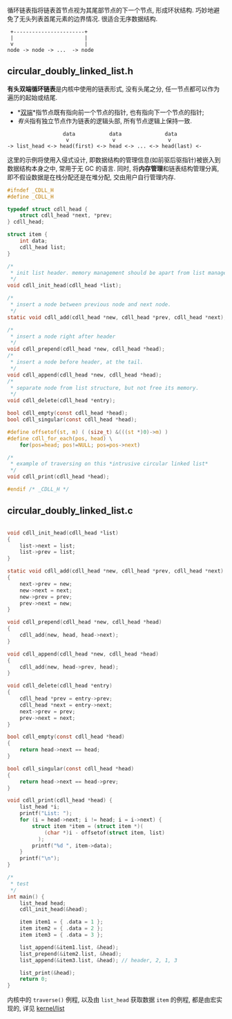 循环链表指将链表首节点视为其尾部节点的下一个节点, 形成环状结构. 巧妙地避免了无头列表首尾元素的边界情况. 很适合无序数据结构.

```
 +-----------------------+
 |                       |
 v                       |
node -> node -> ...  -> node
```

## circular_doubly_linked_list.h

**有头双端循环链表**是内核中使用的链表形式, 没有头尾之分, 任一节点都可以作为遍历的起始或结尾. 
- *[双端](doubly%20linked%20lsit.md)*指节点既有指向前一个节点的指针, 也有指向下一个节点的指针; 
- *有头*指有独立节点作为链表的逻辑头部, 所有节点逻辑上保持一致.

```
                  data           data              data
                   v              v                 v
-> list_head <-> head(first) <-> head <-> ... <-> head(last) <-
```

这里的示例将使用入侵式设计, 即数据结构的管理信息(如前驱后驱指针)被嵌入到数据结构本身之中, 常用于无 GC 的语言. 同时, 将**内存管理**和链表结构管理分离, 即不假设数据是在栈分配还是在堆分配, 交由用户自行管理内存.

```c
#ifndef _CDLL_H
#define _CDLL_H

typedef struct cdll_head {
	struct cdll_head *next, *prev;
} cdll_head;

struct item {
	int data;
	cdll_head list;
}

/*
 * init list header. memory management should be apart from list management.
 */
void cdll_init_head(cdll_head *list);

/*
 * insert a node between previous node and next node.
 */
static void cdll_add(cdll_head *new, cdll_head *prev, cdll_head *next);

/*
 * insert a node right after header
 */
void cdll_prepend(cdll_head *new, cdll_head *head);
/*
 * insert a node before header, at the tail.
 */
void cdll_append(cdll_head *new, cdll_head *head);
/*
 * separate node from list structure, but not free its memory.
 */
void cdll_delete(cdll_head *entry);

bool cdll_empty(const cdll_head *head);
bool cdll_singular(const cdll_head *head);

#define offsetof(st, m) ( (size_t) &(((st *)0)->m) )
#define cdll_for_each(pos, head) \
	for(pos=head; pos!=NULL; pos=pos->next)

/*
 * example of traversing on this *intrusive circular linked list*
 */
void cdll_print(cdll_head *head);

#endif /* _CDLL_H */
```

## circular_doubly_linked_list.c

```c

void cdll_init_head(cdll_head *list)
{
	list->next = list;
	list->prev = list;
}

static void cdll_add(cdll_head *new, cdll_head *prev, cdll_head *next)
{
	next->prev = new;
	new->next = next;
	new->prev = prev;
	prev->next = new;
}

void cdll_prepend(cdll_head *new, cdll_head *head) 
{
    cdll_add(new, head, head->next);
}

void cdll_append(cdll_head *new, cdll_head *head) 
{
    cdll_add(new, head->prev, head);
}

void cdll_delete(cdll_head *entry) 
{
    cdll_head *prev = entry->prev;
    cdll_head *next = entry->next;
    next->prev = prev;
    prev->next = next;
}

bool cdll_empty(const cdll_head *head)
{
    return head->next == head;
}

bool cdll_singular(const cdll_head *head)
{
	return head->next == head->prev;
}

void cdll_print(cdll_head *head) {
    list_head *i;
    printf("List: ");
    for (i = head->next; i != head; i = i->next) {
        struct item *item = (struct item *)(
	        (char *)i - offsetof(struct item, list)
	      );
        printf("%d ", item->data);
    }
    printf("\n");
}

/*
 * test
 */
int main() {
    list_head head;
    cdll_init_head(&head);

    item item1 = { .data = 1 };
    item item2 = { .data = 2 };
    item item3 = { .data = 3 };

    list_append(&item1.list, &head); 
    list_prepend(&item2.list, &head); 
    list_append(&item3.list, &head); // header, 2, 1, 3

    list_print(&head);
    return 0;
}
```

内核中的 `traverse()` 例程, 以及由 `list_head` 获取数据 `item` 的例程, 都是由宏实现的, 详见 [kernel/list](../linux%20kernel/list.md)

